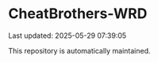 # CheatBrothers-WRD

Last updated: 2025-05-29 07:39:05

This repository is automatically maintained.
